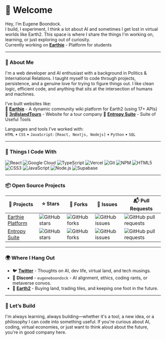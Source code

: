 # 👋 Welcome

Hey, I’m Eugene Boondock.  
I build, I experiment, I think a lot about AI and sometimes I get lost in virtual worlds like Earth2. This space is where I share the things I'm working on, learning, or just exploring out of curiosity.  
Currently working on [**Earthie**](https://github.com/EugeneBoondock/Earthie-Platform) - Platform for students

---

### 🧠 About Me

I'm a web developer and AI enthusiast with a background in Politics & International Relations. I taught myself to code through projects, persistence, and a genuine love for trying to figure things out. I like clean logic, efficient code, and anything that sits at the intersection of humans and machines.  

I’ve built websites like:  
🔹 [**Earthie**](https://earthie.world) - A dynamic community wiki platform for Earth2 (using 17+ APIs)  
🔹 [**3rdIslandTours**](https://3rdislandtours.com/) - Website for a tour company
🔹 [**Entropy Suite**](https://entropysuite.co.za) - Suite of Useful Tools

Languages and tools I’ve worked with:  
`HTML` • `CSS` • `JavaScript`: `[React, Nextjs, Nodejs]` • `Python` • `SQL`

---

### 🧰 Things I Code With

![React](https://img.shields.io/badge/-React-61DAFB?style=flat-square&logo=react&logoColor=white)
![Google Cloud](https://img.shields.io/badge/-Google%20Cloud-4285F4?style=flat-square&logo=google-cloud&logoColor=white)
![TypeScript](https://img.shields.io/badge/-TypeScript-3178C6?style=flat-square&logo=typescript&logoColor=white)
![Vercel](https://img.shields.io/badge/-Vercel-000000?style=flat-square&logo=vercel&logoColor=white)
![Git](https://img.shields.io/badge/-Git-F05032?style=flat-square&logo=git&logoColor=white)
![NPM](https://img.shields.io/badge/-npm-CB3837?style=flat-square&logo=npm&logoColor=white)
![HTML5](https://img.shields.io/badge/-HTML5-E34F26?style=flat-square&logo=html5&logoColor=white)
![CSS3](https://img.shields.io/badge/-CSS3-1572B6?style=flat-square&logo=css3&logoColor=white)
![JavaScript](https://img.shields.io/badge/-JavaScript-F7DF1E?style=flat-square&logo=javascript&logoColor=black)
![Node.js](https://img.shields.io/badge/-Node.js-339933?style=flat-square&logo=node.js&logoColor=white)
![Supabase](https://img.shields.io/badge/-Supabase-3ECF8E?style=flat-square&logo=supabase&logoColor=white)

---

### 📦 Open Source Projects

| 📌 Projects | ⭐ Stars | 🍴 Forks | 🐞 Issues | 📬 Pull Requests |
|------------|---------|----------|-----------|------------------|
| [Earthie Platform](https://www.earthie.world) | ![GitHub stars](https://img.shields.io/github/stars/EugeneBoondock/Earthie-Platform?style=social) | ![GitHub forks](https://img.shields.io/github/forks/EugeneBoondock/Earthie-Platform?style=social) | ![GitHub issues](https://img.shields.io/github/issues/EugeneBoondock/Earthie-Platform) | ![GitHub pull requests](https://img.shields.io/github/issues-pr/EugeneBoondock/Earthie-Platform) |
| [Entropy Suite](https://github.com/EugeneBoondock/Entropy-Suite) | ![GitHub stars](https://img.shields.io/github/stars/EugeneBoondock/Entropy-Suite?style=social) | ![GitHub forks](https://img.shields.io/github/forks/EugeneBoondock/Entropy-Suite?style=social) | ![GitHub issues](https://img.shields.io/github/issues/EugeneBoondock/Entropy-Suite) | ![GitHub pull requests](https://img.shields.io/github/issues-pr/EugeneBoondock/Entropy-Suite) |

---

### 🌍 Where I Hang Out

* 🐦 [**Twitter**](https://twitter.com/eugeneboondock) - Thoughts on AI, dev life, virtual land, and tech musings.  
* 💬 **Discord** - `eugeneboondock` - AI alignment, ethics, coding rants, or metaverse convos.  
* 🧱 [**Earth2**](https://app.earth2.io/#profile/8d887d79-5fd5-49ed-a14d-32f09d32d180/properties) - Buying land, trading tiles, and keeping one foot in the future.

---

### 🚀 Let’s Build

I'm always learning, always building—whether it's a tool, a new idea, or a philosophy I can code into something useful. If you're curious about AI, coding, virtual economies, or just want to think aloud about the future, you're in good company here.
